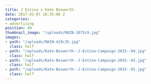 ```yaml
---
title: J Estina x Kate Bosworth
date: 2017-01-07 18:35:00 Z
categories:
- advertising
position: 49
thumbnail_image: "/uploads/MAIN-1073c9.jpg"
images:
- path: "/uploads/MAIN-419c35.jpg"
  class: half
- path: "/uploads/Kate-Bosworth--J-Estina-Campaign-2015--04.jpg"
  class: half
- path: "/uploads/Kate-Bosworth--J-Estina-Campaign-2015--02.jpg"
  class: half
- path: "/uploads/Kate-Bosworth--J-Estina-Campaign-2015--01.jpg"
  class: half
---
```


